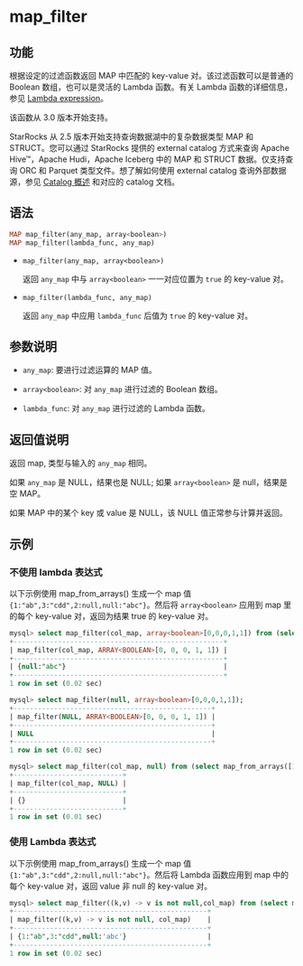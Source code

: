 # map_filter

## 功能

根据设定的过滤函数返回 MAP 中匹配的 key-value 对。该过滤函数可以是普通的 Boolean 数组，也可以是灵活的 Lambda 函数。有关 Lambda 函数的详细信息，参见 [Lambda expression](../Lambda_expression.md)。

该函数从 3.0 版本开始支持。

StarRocks 从 2.5 版本开始支持查询数据湖中的复杂数据类型 MAP 和 STRUCT。您可以通过 StarRocks 提供的 external catalog 方式来查询 Apache Hive™，Apache Hudi，Apache Iceberg 中的 MAP 和 STRUCT 数据。仅支持查询 ORC 和 Parquet 类型文件。想了解如何使用 external catalog 查询外部数据源，参见 [Catalog 概述](../../../data_source/catalog/catalog_overview.md) 和对应的 catalog 文档。

## 语法

```Haskell
MAP map_filter(any_map, array<boolean>)
MAP map_filter(lambda_func, any_map)
```

- `map_filter(any_map, array<boolean>)`

  返回 `any_map` 中与 `array<boolean>` 一一对应位置为 `true` 的 key-value 对。

- `map_filter(lambda_func, any_map)`

  返回 `any_map` 中应用 `lambda_func` 后值为 `true` 的 key-value 对。

## 参数说明

- `any_map`: 要进行过滤运算的 MAP 值。

- `array<boolean>`: 对 `any_map` 进行过滤的 Boolean 数组。

- `lambda_func`: 对 `any_map` 进行过滤的 Lambda 函数。

## 返回值说明

返回 map, 类型与输入的 `any_map` 相同。

如果 `any_map` 是 NULL，结果也是 NULL; 如果 `array<boolean>` 是 null，结果是空 MAP。

如果 MAP 中的某个 key 或 value 是 NULL，该 NULL 值正常参与计算并返回。

## 示例

### 不使用 lambda 表达式

以下示例使用 map_from_arrays() 生成一个 map 值 `{1:"ab",3:"cdd",2:null,null:"abc"}`。然后将 `array<boolean>` 应用到 map 里的每个 key-value 对，返回为结果 true 的 key-value 对。

```SQL
mysql> select map_filter(col_map, array<boolean>[0,0,0,1,1]) from (select map_from_arrays([1,3,null,2,null],['ab','cdd',null,null,'abc']) as col_map)A;
+----------------------------------------------------+
| map_filter(col_map, ARRAY<BOOLEAN>[0, 0, 0, 1, 1]) |
+----------------------------------------------------+
| {null:"abc"}                                       |
+----------------------------------------------------+
1 row in set (0.02 sec)

mysql> select map_filter(null, array<boolean>[0,0,0,1,1]);
+-------------------------------------------------+
| map_filter(NULL, ARRAY<BOOLEAN>[0, 0, 0, 1, 1]) |
+-------------------------------------------------+
| NULL                                            |
+-------------------------------------------------+
1 row in set (0.02 sec)

mysql> select map_filter(col_map, null) from (select map_from_arrays([1,3,null,2,null],['ab','cdd',null,null,'abc']) as col_map)A;
+---------------------------+
| map_filter(col_map, NULL) |
+---------------------------+
| {}                        |
+---------------------------+
1 row in set (0.01 sec)
```

### 使用 Lambda 表达式

以下示例使用 map_from_arrays() 生成一个 map 值 `{1:"ab",3:"cdd",2:null,null:"abc"}`。然后将 Lambda 函数应用到 map 中的每个 key-value 对，返回 value 非 null 的 key-value 对。

```SQL
mysql> select map_filter((k,v) -> v is not null,col_map) from (select map_from_arrays([1,3,null,2,null],['ab','cdd',null,null,'abc']) as col_map)A;
+------------------------------------------------+
| map_filter((k,v) -> v is not null, col_map)    |
+------------------------------------------------+
| {1:"ab",3:"cdd",null:'abc'}                    |
+------------------------------------------------+
1 row in set (0.02 sec)
```
